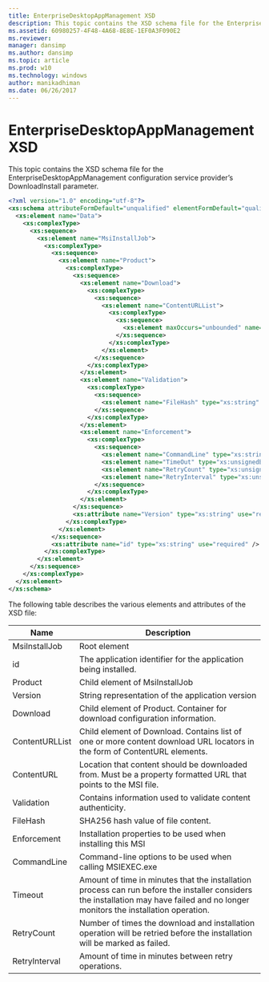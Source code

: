 ```yaml
---
title: EnterpriseDesktopAppManagement XSD
description: This topic contains the XSD schema file for the EnterpriseDesktopAppManagement configuration service provider’s DownloadInstall parameter.
ms.assetid: 60980257-4F48-4A68-8E8E-1EF0A3F090E2
ms.reviewer:
manager: dansimp
ms.author: dansimp
ms.topic: article
ms.prod: w10
ms.technology: windows
author: manikadhiman
ms.date: 06/26/2017
---
```


# EnterpriseDesktopAppManagement XSD


This topic contains the XSD schema file for the EnterpriseDesktopAppManagement configuration service provider’s DownloadInstall parameter.

```xml
<?xml version="1.0" encoding="utf-8"?>
<xs:schema attributeFormDefault="unqualified" elementFormDefault="qualified" xmlns:xs="http://www.w3.org/2001/XMLSchema">
  <xs:element name="Data">
    <xs:complexType>
      <xs:sequence>
        <xs:element name="MsiInstallJob">
          <xs:complexType>
            <xs:sequence>
              <xs:element name="Product">
                <xs:complexType>
                  <xs:sequence>
                    <xs:element name="Download">
                      <xs:complexType>
                        <xs:sequence>
                          <xs:element name="ContentURLList">
                            <xs:complexType>
                              <xs:sequence>
                                <xs:element maxOccurs="unbounded" name="ContentURL" type="xs:string" />
                              </xs:sequence>
                            </xs:complexType>
                          </xs:element>
                        </xs:sequence>
                      </xs:complexType>
                    </xs:element>
                    <xs:element name="Validation">
                      <xs:complexType>
                        <xs:sequence>
                          <xs:element name="FileHash" type="xs:string" />
                        </xs:sequence>
                      </xs:complexType>
                    </xs:element>
                    <xs:element name="Enforcement">
                      <xs:complexType>
                        <xs:sequence>
                          <xs:element name="CommandLine" type="xs:string" />
                          <xs:element name="TimeOut" type="xs:unsignedByte" />
                          <xs:element name="RetryCount" type="xs:unsignedByte" />
                          <xs:element name="RetryInterval" type="xs:unsignedByte" />
                        </xs:sequence>
                      </xs:complexType>
                    </xs:element>
                  </xs:sequence>
                  <xs:attribute name="Version" type="xs:string" use="required" />
                </xs:complexType>
              </xs:element>
            </xs:sequence>
            <xs:attribute name="id" type="xs:string" use="required" />
          </xs:complexType>
        </xs:element>
      </xs:sequence>
    </xs:complexType>
  </xs:element>
</xs:schema>
```

The following table describes the various elements and attributes of the XSD file:



| Name           | Description                                                                                                                                                                        |
|----------------|------------------------------------------------------------------------------------------------------------------------------------------------------------------------------------|
| MsiInstallJob  | Root element                                                                                                                                                                       |
| id             | The application identifier for the application being installed.                                                                                                                    |
| Product        | Child element of MsiInstallJob                                                                                                                                                     |
| Version        | String representation of the application version                                                                                                                                   |
| Download       | Child element of Product. Container for download configuration information.                                                                                                        |
| ContentURLList | Child element of Download. Contains list of one or more content download URL locators in the form of ContentURL elements.                                                          |
| ContentURL     | Location that content should be downloaded from. Must be a property formatted URL that points to the MSI file.                                                                     |
| Validation     | Contains information used to validate content authenticity.                                                                                                                        |
| FileHash       | SHA256 hash value of file content.                                                                                                                                                 |
| Enforcement    | Installation properties to be used when installing this MSI                                                                                                                        |
| CommandLine    | Command-line options to be used when calling MSIEXEC.exe                                                                                                                           |
| Timeout        | Amount of time in minutes that the installation process can run before the installer considers the installation may have failed and no longer monitors the installation operation. |
| RetryCount     | Number of times the download and installation operation will be retried before the installation will be marked as failed.                                                          |
| RetryInterval  | Amount of time in minutes between retry operations.                                                                                                                                |












